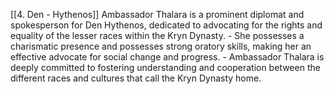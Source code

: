 [[4. Den - Hythenos]]
Ambassador Thalara is a prominent diplomat and spokesperson for Den Hythenos, dedicated to advocating for the rights and equality of the lesser races within the Kryn Dynasty.
    - She possesses a charismatic presence and possesses strong oratory skills, making her an effective advocate for social change and progress.
    - Ambassador Thalara is deeply committed to fostering understanding and cooperation between the different races and cultures that call the Kryn Dynasty home.